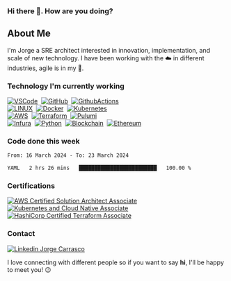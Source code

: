 ### Hi there 👋. How are you doing?

## About Me

I'm Jorge a SRE architect interested in innovation, implementation, and scale of new technology. I have been working with the :cloud: in different industries, agile is in my :dna:.

### Technology I'm currently working

[![VSCode](https://img.shields.io/badge/VSCODE-007ACC.svg?&style=flat&logo=visual-studio-code&link=https://code.visualstudio.com/)](https://code.visualstudio.com/)&nbsp;
[![GitHub](https://img.shields.io/badge/GITHUB-%23121011.svg?&style=flat&logo=github&logoColor=white&link=https://github.com/)](https://github.com/)&nbsp;
[![GithubActions](https://img.shields.io/badge/GITHUB%20ACTIONS-2088FF.svg?&style=flat&logo=github-actions&logoColor=white&link=https://github.com/features/actions)](https://github.com/features/actions)&nbsp;\
[![LINUX](https://img.shields.io/badge/LINUX-FCC624?style=flat-square&logo=linux&logoColor=black&link=https://www.linuxfoundation.org/)](https://www.linuxfoundation.org/)&nbsp;
[![Docker](https://img.shields.io/badge/DOCKER-2496ED.svg?&style=flat&logo=docker&logoColor=white&link=https://www.docker.com/)](https://www.docker.com/)&nbsp;
[![Kubernetes](https://img.shields.io/badge/KUBERNETES-326CE5.svg?&style=flat&logo=kubernetes&logoColor=white&link=https://kubernetes.io/)](https://kubernetes.io/)&nbsp;\
[![AWS](https://img.shields.io/badge/AMAZON%20AWS-232F3E.svg?&style=flat&logo=amazon-aws&logoColor=white&link=https://aws.amazon.com/)](https://aws.amazon.com/)&nbsp;
[![Terraform](https://img.shields.io/badge/Terraform-9400d3.svg?&style=flat&logo=terraform&logoColor=white&link=https://www.terraform.io/)](https://www.terraform.io/)&nbsp;
[![Pulumi](https://img.shields.io/badge/Pulumi-121D33.svg?&style=flat&logo=pulumi&logoColor=white&link=https://www.pulumi.com/)](https://www.pulumi.com/)&nbsp;\
[![Infura](https://img.shields.io/badge/Infura-FF7003.svg?&style=flat&logo=infura&logoColor=black&link=https://infura.io/)](https://infura.io/)&nbsp;
[![Python](https://img.shields.io/badge/PYTHON-3776AB.svg?&style=flat&logo=python&logoColor=white&link=https://www.python.org/)](https://www.python.org/)&nbsp;
[![Blockchain](https://img.shields.io/badge/BLOCKCHAIN-121D33.svg?&style=flat&logo=blockchain-dot-com&logoColor=white&link=https://en.wikipedia.org/wiki/Blockchain)](https://en.wikipedia.org/wiki/Blockchain)&nbsp;
[![Ethereum](https://img.shields.io/badge/ETHEREUM-3C3C3D.svg?&style=flat&logo=ethereum&logoColor=whitelink&=https://ethereum.org/en/)](https://ethereum.org/en/)&nbsp;

### Code done this week

<!--START_SECTION:waka-->

```txt
From: 16 March 2024 - To: 23 March 2024

YAML   2 hrs 26 mins   █████████████████████████   100.00 %
```

<!--END_SECTION:waka-->

### Certifications

[![AWS Certified Solution Architect Associate](https://img.shields.io/badge/AWS%20Certified%20Solution%20Architect%20Associate-232F3E.svg?&style=flat&logo=amazon-aws&logoColor=white&link=https://www.credly.com/badges/903ab78c-1030-459e-a2d3-61592471d050)](https://www.credly.com/badges/903ab78c-1030-459e-a2d3-61592471d050)
[![Kubernetes and Cloud Native Associate](https://img.shields.io/badge/Kubernetes%20and%20Cloud%20Native%20Associate-326CE5.svg?&style=flat&logo=kubernetes&logoColor=white&link=https://www.credly.com/badges/5c8b131c-ddbe-4e9b-be9d-c64f2a94f150)](https://www.credly.com/badges/5c8b131c-ddbe-4e9b-be9d-c64f2a94f150) 
[![HashiCorp Certified Terraform Associate](https://img.shields.io/badge/HashiCorp%20Certified%20Terraform%20Associate-9400d3.svg?&style=flat&logo=terraform&logoColor=white&link=https://www.credly.com/badges/bd237211-163b-470b-a72f-ab8ace7d40fb/)](https://www.credly.com/badges/bd237211-163b-470b-a72f-ab8ace7d40fb)&nbsp;&nbsp;

### Contact

[![Linkedin Jorge Carrasco](https://img.shields.io/badge/-Jorge-blue?style=flat&logo=Linkedin&logoColor=white&link=https://www.linkedin.com/in/jorgeacarrasco/)](https://www.linkedin.com/in/jorgeacarrasco/)

I love connecting with different people so if you want to say **hi**, I'll be happy to meet you! :wink:

